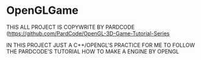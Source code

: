 # OpenGLGame
 THIS ALL PROJECT IS COPYWRITE BY PARDCODE (https://github.com/PardCode/OpenGL-3D-Game-Tutorial-Series

 IN THIS PROJECT JUST A C++/OPENGL'S PRACTICE FOR ME TO FOLLOW THE PARDCODE'S TUTORIAL HOW TO MAKE A ENGINE BY OPENGL
